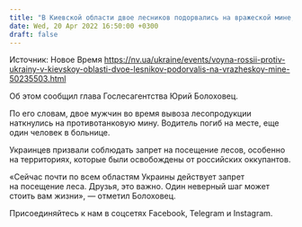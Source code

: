 ```yaml
---
title: "В Киевской области двое лесников подорвались на вражеской мине, один из них погиб"
date: Wed, 20 Apr 2022 16:50:00 +0300
draft: false
---
```

Источник: Новое Время https://nv.ua/ukraine/events/voyna-rossii-protiv-ukrainy-v-kievskoy-oblasti-dvoe-lesnikov-podorvalis-na-vrazheskoy-mine-50235503.html


 Об этом сообщил глава Гослесагентства Юрий Болоховец.

По его словам, двое мужчин во время вывоза лесопродукции наткнулись на противотанковую мину. Водитель погиб на месте, еще один человек в больнице.

Украинцев призвали соблюдать запрет на посещение лесов, особенно на территориях, которые были освобождены от российских оккупантов.

«Сейчас почти по всем областям Украины действует запрет на посещение леса. Друзья, это важно. Один неверный шаг может стоить вам жизни», — отметил Болоховец.

Присоединяйтесь к нам в соцсетях Facebook, Telegram и Instagram.
